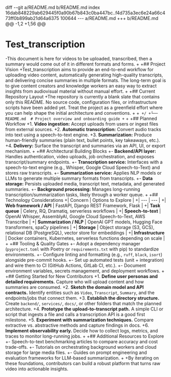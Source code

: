 diff --git a/README.md b/README.md
index 16dab848229ab629445f0a90b67b843c0ba447bc..f4d735a3ec6e24a66c473ff0b899ab21d64a6375 100644
--- a/README.md
+++ b/README.md
@@ -1,2 +1,56 @@
 # Test_transcription
-This document is here for videos to be uploaded, transcribed, then a summary would come out of it in different formats and forms.
+
+## Project Vision
+Test_transcription aims to provide an end-to-end workflow for uploading video content, automatically generating high-quality transcripts, and delivering concise summaries in multiple formats. The long-term goal is to give content creators and knowledge workers an easy way to extract insights from audiovisual material without manual effort.
+
+## Current Repository Layout
+The repository is currently a blank slate that contains only this README. No source code, configuration files, or infrastructure scripts have been added yet. Treat the project as a greenfield effort where you can help shape the initial architecture and conventions.
+
+```
+/
+└── README.md  # Project overview and onboarding guide
+```
+
+## Planned Workflow
+1. **Video ingestion:** Accept uploads from users or ingest files from external sources.
+2. **Automatic transcription:** Convert audio tracks into text using a speech-to-text engine.
+3. **Summarization:** Produce human-friendly summaries (plain text, bullet points, key takeaways, etc.).
+4. **Delivery:** Surface the transcript and summaries via an API, UI, or export mechanism.
+
+## Architectural Building Blocks
+- **Backend/API layer:** Handles authentication, video uploads, job orchestration, and exposes transcript/summary endpoints.
+- **Transcription service:** Interfaces with a speech-to-text engine (e.g., Whisper, Google Cloud Speech-to-Text) and stores raw transcripts.
+- **Summarization service:** Applies NLP models or LLMs to generate multiple summary formats from transcripts.
+- **Data storage:** Persists uploaded media, transcript text, metadata, and generated summaries.
+- **Background processing:** Manages long-running transcription/summarization tasks, likely through a worker queue.
+
+## Technology Considerations
+| Concern | Options to Explore |
+| --- | --- |
+| **Web framework / API** | FastAPI, Django REST Framework, Flask |
+| **Task queue** | Celery, RQ, Dramatiq, serverless workflows |
+| **Speech-to-text** | OpenAI Whisper, AssemblyAI, Google Cloud Speech-to-Text, AWS Transcribe |
+| **Summarization / NLP** | OpenAI GPT models, Hugging Face transformers, spaCy pipelines |
+| **Storage** | Object storage (S3, GCS), relational DB (PostgreSQL), vector store for embeddings |
+| **Infrastructure** | Docker containers, Kubernetes, serverless functions depending on scale |
+
+## Tooling & Quality Gates
+- Adopt a dependency manager (`pyproject.toml` with Poetry or `requirements.txt` with pip) to standardize environments.
+- Configure linting and formatting (e.g., `ruff`, `black`, `isort`) alongside pre-commit hooks.
+- Set up automated tests (unit + integration) and wire them to CI (GitHub Actions, GitLab CI, etc.).
+- Document environment variables, secrets management, and deployment workflows.
+
+## Getting Started for New Contributors
+1. **Define user personas and detailed requirements.** Capture who will upload content and how summaries are consumed.
+2. **Sketch the domain model and API contracts.** Identify entities such as `Video`, `Transcript`, `Summary`, and the endpoints/jobs that connect them.
+3. **Establish the directory structure.** Create `backend/`, `services/`, `docs/`, or other folders that match the planned architecture.
+4. **Prototype the upload-to-transcript path.** A simple CLI or script that ingests a file and calls a transcription API is a good first milestone.
+5. **Experiment with summarization techniques.** Compare extractive vs. abstractive methods and capture findings in docs.
+6. **Implement observability early.** Decide how to collect logs, metrics, and traces to monitor long-running jobs.
+
+## Additional Resources to Explore
+- Speech-to-text benchmarking articles to compare accuracy and cost trade-offs.
+- Tutorials on orchestrating background workers and cloud storage for large media files.
+- Guides on prompt engineering and evaluation frameworks for LLM-based summarization.
+
+By iterating on these foundations, contributors can build a robust platform that turns raw video into actionable insights.
